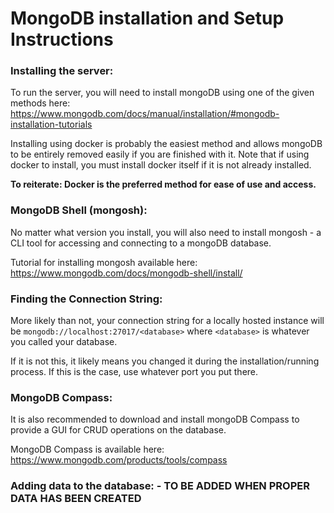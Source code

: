 # MongoDB installation and Setup Instructions
### Installing the server:
To run the server, you will need to install mongoDB using one of the given methods here:
https://www.mongodb.com/docs/manual/installation/#mongodb-installation-tutorials

Installing using docker is probably the easiest method and allows mongoDB to be entirely removed easily if you are finished with it. Note that if using docker to install, you must install docker itself if it is not already installed. 

**To reiterate: Docker is the preferred method for ease of use and access.**

### MongoDB Shell (mongosh):

No matter what version you install, you will also need to install mongosh - a CLI tool for accessing and connecting to a mongoDB database.

Tutorial for installing mongosh available here:
https://www.mongodb.com/docs/mongodb-shell/install/

### Finding the Connection String:
More likely than not, your connection string for a locally hosted instance will be `mongodb://localhost:27017/<database>` where `<database>` is whatever you called your database. 

If it is not this, it likely means you changed it during the installation/running process. If this is the case, use whatever port you put there.

### MongoDB Compass:

It is also recommended to download and install mongoDB Compass to provide a GUI for CRUD operations on the database.

MongoDB Compass is available here:
https://www.mongodb.com/products/tools/compass

### Adding data to the database: - TO BE ADDED WHEN PROPER DATA HAS BEEN CREATED
